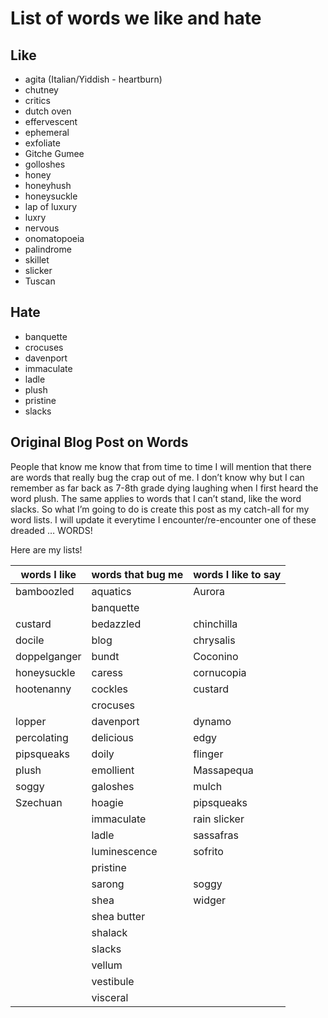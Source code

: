 # List of words we like and hate

## Like
- agita (Italian/Yiddish - heartburn)
- chutney
- critics
- dutch oven
- effervescent
- ephemeral
- exfoliate
- Gitche Gumee
- golloshes
- honey
- honeyhush
- honeysuckle
- lap of luxury
- luxry
- nervous
- onomatopoeia
- palindrome
- skillet
- slicker
- Tuscan

## Hate
- banquette
- crocuses
- davenport
- immaculate
- ladle
- plush
- pristine
- slacks


## Original Blog Post on Words
People that know me know that from time to time I will mention that there are words that really bug the crap out of me. I don’t know why but I can remember as far back as 7-8th grade dying laughing when I first heard the word plush. The same applies to words that I can’t stand, like the word slacks. So what I’m going to do is create this post as my catch-all for my word lists. I will update it everytime I encounter/re-encounter one of these dreaded … WORDS!

Here are my lists!

| words I like | words that bug me | words I like to say |
| ------------ | ----------------- | ------------------- |
| bamboozled   | aquatics	       | Aurora              |
|              | banquette         |                     |
| custard	   | bedazzled	       | chinchilla          |
| docile	   | blog	           | chrysalis           |
| doppelganger | bundt	           | Coconino            |
| honeysuckle  | caress	           | cornucopia          |
| hootenanny   | cockles	       | custard             |
|              | crocuses          |                     |
| lopper	   | davenport	       | dynamo              |
| percolating  | delicious	       | edgy                |
| pipsqueaks   | doily	           | flinger             |
| plush	       | emollient	       | Massapequa          |
| soggy	       | galoshes	       | mulch               |
| Szechuan	   | hoagie	           | pipsqueaks          |
|              | immaculate	       | rain slicker        |
|              | ladle	           | sassafras           |
|              | luminescence	   | sofrito             |
|              | pristine          |                     |
|              | sarong	           | soggy               |
|              | shea	           | widger              |
|              | shea butter	   |                     |
|              | shalack	       |                     |
|              | slacks	           |                     |
|              | vellum	           |                     |
|              | vestibule	       |                     |
|              | visceral	       |                     |
